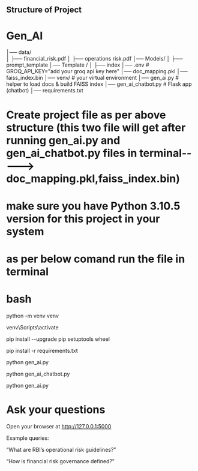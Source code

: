## Structure of Project
# Gen_AI
│── data/               
│   ├── financial_risk.pdf
│   ├── operations risk.pdf
│── Models/
│   ├── prompt_template
│── Template /
│   ├── index
│── .env   # GROQ_API_KEY="add your groq api key here"
│── doc_mapping.pkl
│── faiss_index.bin
│── venv/                  # your virtual environment
│── gen_ai.py              # helper to load docs & build FAISS index
│── gen_ai_chatbot.py      # Flask app (chatbot)
│── requirements.txt

# Create project file as per above structure (this two file will get after running gen_ai.py and gen_ai_chatbot.py files in terminal-----> doc_mapping.pkl,faiss_index.bin)
# make sure you have Python 3.10.5 version for this project in your system 
# as per below comand run the file in terminal

# bash

python -m venv venv

venv\Scripts\activate

pip install --upgrade pip setuptools wheel

pip install -r requirements.txt

python gen_ai.py

python gen_ai_chatbot.py

python gen_ai.py

# Ask your questions

Open your browser at http://127.0.0.1:5000

Example queries:

“What are RBI’s operational risk guidelines?”

“How is financial risk governance defined?”
